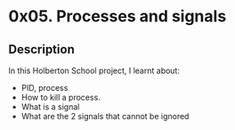 # 0x05. Processes and signals

## Description
In this Holberton School project, I learnt about:
* PID, process
* How to kill a process.
* What is a signal
* What are the 2 signals that cannot be ignored

